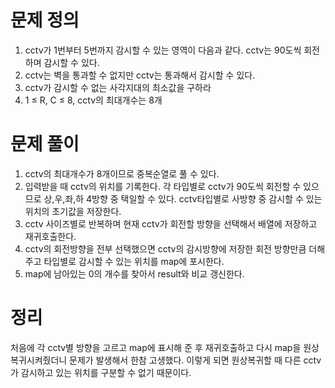 # 문제 정의

1. cctv가 1번부터 5번까지 감시할 수 있는 영역이 다음과 같다. cctv는 90도씩 회전하며 감시할 수 있다. 
2. cctv는 벽을 통과할 수 없지만 cctv는 통과해서 감시할 수 있다.
3. cctv가 감시할 수 없는 사각지대의 최소값을 구하라
4. 1 ≤ R, C ≤ 8, cctv의 최대개수는 8개

# 문제 풀이

1. cctv의 최대개수가 8개이므로 중복순열로 풀 수 있다. 
2. 입력받을 때 cctv의 위치를 기록한다. 각 타입별로 cctv가 90도씩 회전할 수 있으므로 상,우,좌,하 4방향 중 택일할 수 있다. cctv타입별로 사방향 중 감시할 수 있는 위치의 초기값을 저장한다.
3. cctv 사이즈별로 반복하며 현재 cctv가 회전할 방향을 선택해서 배열에 저장하고 재귀호출한다.
4. cctv의 회전방향을 전부 선택했으면 cctv의 감시방향에 저장한 회전 방향만큼 더해주고 타입별로 감시할 수 있는 위치를 map에 포시한다. 
5. map에 남아있는 0의 개수를 찾아서 result와 비교 갱신한다.

# 정리

처음에 각 cctv별 방향을 고르고 map에 표시해 준 후 재귀호출하고 다시 map을 원상복귀시켜줬더니 문제가 발생해서 한참 고생했다. 이렇게 되면 원상복귀할 때 다른 cctv가 감시하고 있는 위치를 구분할 수 없기 때문이다.